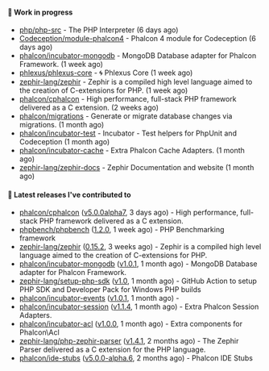 #### :wrench: Work in progress

- [php/php-src](https://github.com/php/php-src) - The PHP Interpreter (6 days ago)
- [Codeception/module-phalcon4](https://github.com/Codeception/module-phalcon4) - Phalcon 4 module for Codeception (6 days ago)
- [phalcon/incubator-mongodb](https://github.com/phalcon/incubator-mongodb) - MongoDB Database adapter for Phalcon Framework. (1 week ago)
- [phlexus/phlexus-core](https://github.com/phlexus/phlexus-core) - :cyclone: Phlexus Core (1 week ago)
- [zephir-lang/zephir](https://github.com/zephir-lang/zephir) - Zephir is a compiled high level language aimed to the creation of C-extensions for PHP. (1 week ago)
- [phalcon/cphalcon](https://github.com/phalcon/cphalcon) - High performance, full-stack PHP framework delivered as a C extension. (2 weeks ago)
- [phalcon/migrations](https://github.com/phalcon/migrations) - Generate or migrate database changes via migrations. (1 month ago)
- [phalcon/incubator-test](https://github.com/phalcon/incubator-test) - Incubator - Test helpers for PhpUnit and Codeception (1 month ago)
- [phalcon/incubator-cache](https://github.com/phalcon/incubator-cache) - Extra Phalcon Cache Adapters. (1 month ago)
- [zephir-lang/zephir-docs](https://github.com/zephir-lang/zephir-docs) - Zephir Documentation and website (1 month ago)

#### :pushpin: Latest releases I've contributed to

- [phalcon/cphalcon](https://github.com/phalcon/cphalcon) ([v5.0.0alpha7](https://github.com/phalcon/cphalcon/releases/tag/v5.0.0alpha7), 3 days ago) - High performance, full-stack PHP framework delivered as a C extension.
- [phpbench/phpbench](https://github.com/phpbench/phpbench) ([1.2.0](https://github.com/phpbench/phpbench/releases/tag/1.2.0), 1 week ago) - PHP Benchmarking framework
- [zephir-lang/zephir](https://github.com/zephir-lang/zephir) ([0.15.2](https://github.com/zephir-lang/zephir/releases/tag/0.15.2), 3 weeks ago) - Zephir is a compiled high level language aimed to the creation of C-extensions for PHP.
- [phalcon/incubator-mongodb](https://github.com/phalcon/incubator-mongodb) ([v1.0.1](https://github.com/phalcon/incubator-mongodb/releases/tag/v1.0.1), 1 month ago) - MongoDB Database adapter for Phalcon Framework.
- [zephir-lang/setup-php-sdk](https://github.com/zephir-lang/setup-php-sdk) ([v1.0](https://github.com/zephir-lang/setup-php-sdk/releases/tag/v1.0), 1 month ago) - GitHub Action to setup PHP SDK and Developer Pack for Windows PHP builds
- [phalcon/incubator-events](https://github.com/phalcon/incubator-events) ([v1.0.1](https://github.com/phalcon/incubator-events/releases/tag/v1.0.1), 1 month ago) - 
- [phalcon/incubator-session](https://github.com/phalcon/incubator-session) ([v1.1.4](https://github.com/phalcon/incubator-session/releases/tag/v1.1.4), 1 month ago) - Extra Phalcon Session Adapters.
- [phalcon/incubator-acl](https://github.com/phalcon/incubator-acl) ([v1.0.0](https://github.com/phalcon/incubator-acl/releases/tag/v1.0.0), 1 month ago) - Extra components for Phalcon\Acl
- [zephir-lang/php-zephir-parser](https://github.com/zephir-lang/php-zephir-parser) ([v1.4.1](https://github.com/zephir-lang/php-zephir-parser/releases/tag/v1.4.1), 2 months ago) - The Zephir Parser delivered as a C extension for the PHP language.
- [phalcon/ide-stubs](https://github.com/phalcon/ide-stubs) ([v5.0.0-alpha.6](https://github.com/phalcon/ide-stubs/releases/tag/v5.0.0-alpha.6), 2 months ago) - Phalcon IDE Stubs
